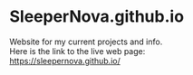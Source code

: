 # SleeperNova.github.io
Website for my current projects and info. \
Here is the link to the live web page: \
https://sleepernova.github.io/
